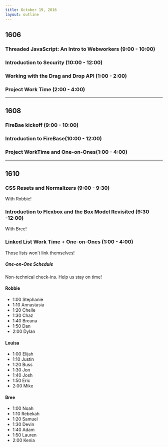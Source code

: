 ```yaml
---
title: October 19, 2016
layout: outline
---
```


## 1606

### Threaded JavaScript: An Intro to Webworkers (9:00 - 10:00)

### Introduction to Security (10:00 - 12:00)

### Working with the Drag and Drop API (1:00 - 2:00)

### Project Work Time (2:00 - 4:00)

***

## 1608

### FireBae kickoff (9:00 - 10:00)


### Introduction to FireBase(10:00 - 12:00)

### Project WorkTime and One-on-Ones(1:00 - 4:00)


***

## 1610

### CSS Resets and Normalizers (9:00 - 9:30)

With Robbie!

### Introduction to Flexbox and the Box Model Revisited (9:30 -12:00)

With Bree!

### Linked List Work Time + One-on-Ones (1:00 - 4:00)

Those lists won't link themselves!

##### One-on-One Schedule

Non-technical check-ins. Help us stay on time!

#### Robbie

- 1:00 Stephanie
- 1:10 Annastasia
- 1:20 Chelle
- 1:30 Chaz
- 1:40 Breana
- 1:50 Dan
- 2:00 Dylan

#### Louisa

- 1:00 Elijah
- 1:10 Justin
- 1:20 Buss
- 1:30 Jon
- 1:40 Josh
- 1:50 Eric
- 2:00 Mike

#### Bree

- 1:00 Noah
- 1:10 Rebekah
- 1:20 Samuel
- 1:30 Devin
- 1:40 Adam
- 1:50 Lauren
- 2:00 Kenia
